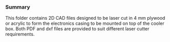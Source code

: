### Summary

This folder contains 2D CAD files designed to be laser cut in 4 mm plywood or acrylic to form the electronics casing to be mounted on top of the cooler box.
Both PDF and dxf files are provided to suit different laser cutter requirements.
